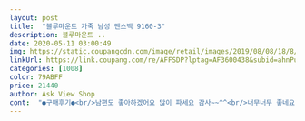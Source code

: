 ```yaml
---
layout: post 
title:  "블루마운트 가죽 남성 맨스백 9160-3" 
description: 블루마운트 ..
date: 2020-05-11 03:00:49 
img: https://static.coupangcdn.com/image/retail/images/2019/08/08/18/8/f2eceec4-509e-445a-a285-68e551d25a32.jpg 
linkUrl: https://link.coupang.com/re/AFFSDP?lptag=AF3600438&subid=ahnPublicAsk&pageKey=280751048&itemId=891113539&vendorItemId=5242628686&traceid=V0-113-cfb2f84bb0823c17 
categories: [1008] 
color: 79ABFF 
price: 21440 
author: Ask View Shop 
cont:  "●구매후기●<br/>남편도 좋아하겠어요 많이 파세요 감사~~^^<br/>너무너무 좋네요 남편 선물해주려고 샀는데<br/>답이없네요~<br/>만족해요 가죽도 부드럽고 원하는 사이즈에 안에 카드수납따로 그리고 지퍼수납 공간 그리고 보조 수납공간 하나 더 있어서 아주 정리 잘되고 좋아요 ! !<br/>사이즈도 너무 좋고 가죽이라 그런지 부드럽고<br/>소가죽맞아요?<br/>여자인데 회사용으로 들고다닐려고 구입했어요 ㅋㅋㅋ<br/>이거뭐죠? ㅋㅋㅋㅋㅋ<br/>지금 받자마자 불대봤는데 바로 변질되버리네요?<br/>튼튼할거 같아요 다음에 또 이용해야겠네요<br/>" 
---
```

